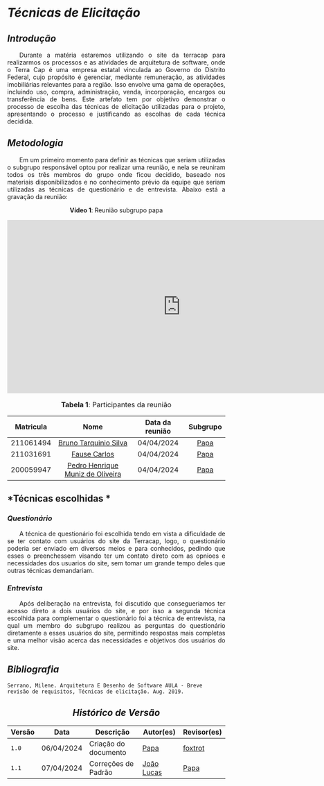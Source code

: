 # <a> *Técnicas de Elicitação* </a>

## <a> *Introdução* </a>

<p align="justify">&emsp;&emsp;Durante a matéria estaremos utilizando o site da terracap para realizarmos os processos e as atividades de arquitetura de software, onde o Terra Cap é uma empresa estatal vinculada ao Governo do Distrito Federal, cujo propósito é gerenciar, mediante remuneração, as atividades imobiliárias relevantes para a região. Isso envolve uma gama de operações, incluindo uso, compra, administração, venda, incorporação, encargos ou transferência de bens. Este artefato tem por objetivo demonstrar o processo de escolha das técnicas de elicitação utilizadas para o projeto, apresentando o processo e justificando as escolhas de cada técnica decidida.  </p>

## <a> *Metodologia* </a>

<p align="justify">&emsp;&emsp;Em um primeiro momento para definir as técnicas que seriam utilizadas o subgrupo responsável optou por realizar uma reunião, e nela se reuniram todos os três membros do grupo onde ficou decidido, baseado nos materiais disponibilizados e no conhecimento prévio da equipe que seriam utilizadas as técnicas de questionário e de entrevista. Abaixo está a gravação da reunião: </p>

 <center>

<b>Vídeo 1</b>: Reunião subgrupo papa</p>


<iframe width="800" height="400" src="https://www.youtube-nocookie.com/embed/3KhRhgc2Gjg" frameborder="0" allow="accelerometer; autoplay; clipboard-write; encrypted-media; gyroscope; picture-in-picture" allowfullscreen></iframe>


</center>

<center>
<font size="3"><p style="text-align: center"> <b>Tabela 1</b>: Participantes da reunião</p> </font>

| Matricula |                               Nome                               | Data da reunião |        Subgrupo         |
| :-------: | :--------------------------------------------------------------: | :-------------: | :---------------------: |
| 211061494 |    [Bruno Tarquinio Silva](https://github.com/brunotarquinio)    |   04/04/2024    | [Papa](../../Subgrupos/Papa.md) |
| 211031691 |        [Fause Carlos](https://github.com/FauseSkyWalker)         |   04/04/2024    | [Papa](../../Subgrupos/Papa.md) |
| 200059947 | [Pedro Henrique Muniz de Oliveira](https://github.com/Muniz2811) |   04/04/2024    | [Papa](../../Subgrupos/Papa.md) |

</center>

## <a> *Técnicas escolhidas *</a>

### <a> *Questionário*</a>
<p align="justify">&emsp;&emsp;A técnica de questionário foi escolhida tendo em vista a dificuldade de se ter contato com usuários do site da Terracap, logo,  o questionário poderia ser enviado em diversos meios e para conhecidos, pedindo que esses o preenchessem visando ter um contato direto com as opnioes e necessidades dos usuarios do site, sem tomar um grande tempo deles que outras técnicas demandariam.</p>

### <a> *Entrevista*</a>
<p align="justify">&emsp;&emsp;Após deliberação na entrevista, foi discutido que consegueriamos ter acesso direto a dois usuários do site, e por isso a segunda técnica escolhida para complementar o questionário foi a técnica de entrevista, na qual um membro do subgrupo realizou as perguntas do questionário diretamente a esses usuários do site, permitindo respostas mais completas e uma melhor visão acerca das necessidades e objetivos dos usuários do site.</p>

## <a> *Bibliografia* </a>
    Serrano, Milene. Arquitetura E Desenho de Software AULA - Breve revisão de requisitos, Técnicas de elicitação. Aug. 2019.


<center>

## <a>*Histórico de Versão*</a>

| Versão | Data       | Descrição            | Autor(es)                       | Revisor(es)                           |
| ------ | ---------- | -------------------- | ------------------------------- | ------------------------------------- |
| `1.0`  | 06/04/2024 | Criação do documento | [Papa](../../Subgrupos/Papa.md) | [foxtrot](../../Subgrupos/Foxtrot.md) |
| `1.1`  | 07/04/2024 | Correções de Padrão | [João Lucas](https://github.com/VasconcelosJoao) | [Papa](../../Subgrupos/Papa.md) |

</center>





